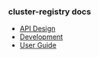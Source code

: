 ### cluster-registry docs

- [API Design](api_design.md)
- [Development](development.md)
- [User Guide](userguide.md)